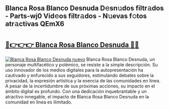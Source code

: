 ## Blanca Rosa Blanco Desnuda D𝚎sn𝚞dos filtr𝚊dos - Parts-wj0 Vid𝚎os filtr𝚊dos - N𝚞evas f𝚘tos atr𝚊ctivas QEmX6

# <h2><a href="http://mbati9.tromn.icu/?c=Blanca+Rosa+Blanco+Desnuda">🔗👉👉👉 Blanca Rosa Blanco Desnuda 🔗🔗</a></h2>

[![Blanca Rosa Blanco Desnuda nuevo](https://i.imgur.com/pEAQMta.gif)](http://mbati9.tromn.icu/?c=Blanca+Rosa+Blanco+Desnuda)
Blanca Rosa Blanco Desnuda, un personaje multifacético y polémico, se resiste a la simple descripción. Su uso innovador de los medios digitales para la autopresentación ha cautivado y enfurecido a sus seguidores, estimulando debates sobre la privacidad, la expresión artística y la esencia de las comunidades en línea. A pesar de la incertidumbre de sus próximas acciones, su impacto en el ámbito digital es profundo. Con una dedicación inquebrantable y un atractivo innegable, el impacto de Blanca Rosa Blanco Desnuda en la comunidad en línea es ilimitado.
